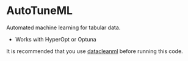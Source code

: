 # AutoTuneML

Automated machine learning for tabular data.
* Works with HyperOpt or Optuna

It is recommended that you use [datacleanml](https://github.com/jss367/datacleanml) before running this code.
